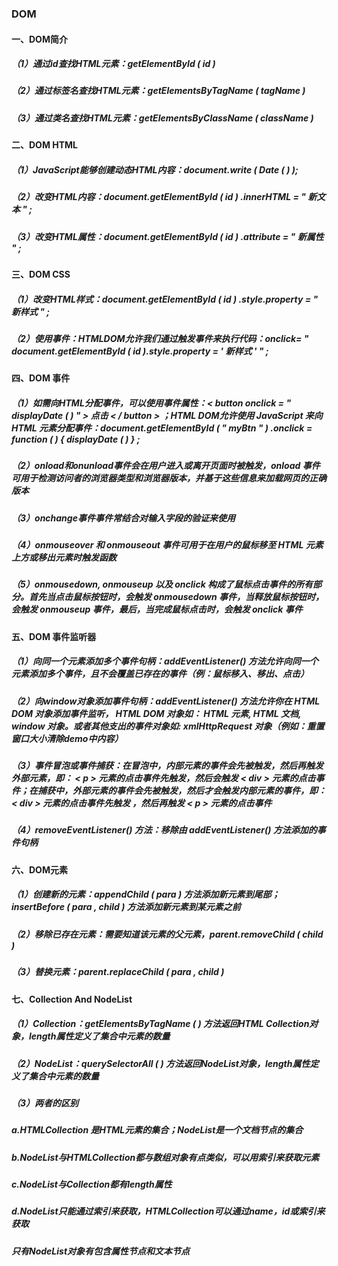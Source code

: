 ### DOM 

#### 一、DOM简介

##### （1）通过id查找HTML元素：getElementById ( id ) 

##### （2）通过标签名查找HTML元素：getElementsByTagName ( tagName ) 

##### （3）通过类名查找HTML元素：getElementsByClassName ( className ) 

#### 二、DOM HTML

##### （1）JavaScript能够创建动态HTML内容：document.write ( Date ( ) );

##### （2）改变HTML内容：document.getElementById ( id ) .innerHTML = " 新文本 " ;

##### （3）改变HTML属性：document.getElementById ( id ) .attribute = " 新属性 " ;

#### 三、DOM CSS

##### （1）改变HTML样式：document.getElementById ( id ) .style.property = " 新样式 " ;

##### （2）使用事件：HTMLDOM允许我们通过触发事件来执行代码：onclick= " document.getElementById ( id ).style.property = ' 新样式 ' " ;

#### 四、DOM 事件

##### （1）如需向HTML分配事件，可以使用事件属性：< button onclick = " displayDate ( ) " > 点击 < / button > ；HTML DOM允许使用 JavaScript 来向 HTML 元素分配事件：document.getElementById ( " myBtn " ) .onclick = function ( ) { displayDate ( ) } ;

##### （2）onload和onunload事件会在用户进入或离开页面时被触发，onload 事件可用于检测访问者的浏览器类型和浏览器版本，并基于这些信息来加载网页的正确版本

##### （3）onchange事件事件常结合对输入字段的验证来使用

##### （4）onmouseover 和 onmouseout 事件可用于在用户的鼠标移至 HTML 元素上方或移出元素时触发函数

##### （5）onmousedown, onmouseup 以及 onclick 构成了鼠标点击事件的所有部分。首先当点击鼠标按钮时，会触发 onmousedown 事件，当释放鼠标按钮时，会触发 onmouseup 事件，最后，当完成鼠标点击时，会触发 onclick 事件

#### 五、DOM 事件监听器

##### （1）向同一个元素添加多个事件句柄：addEventListener() 方法允许向同一个元素添加多个事件，且不会覆盖已存在的事件（例：鼠标移入、移出、点击）

##### （2）向window对象添加事件句柄：addEventListener() 方法允许你在 HTML DOM 对象添加事件监听， HTML DOM 对象如： HTML 元素, HTML 文档, window 对象。或者其他支出的事件对象如: xmlHttpRequest 对象（例如：重置窗口大小清除demo中内容）

##### （3）事件冒泡或事件捕获：在冒泡中，内部元素的事件会先被触发，然后再触发外部元素，即： < p > 元素的点击事件先触发，然后会触发  < div >  元素的点击事件；在捕获中，外部元素的事件会先被触发，然后才会触发内部元素的事件，即： < div > 元素的点击事件先触发 ，然后再触发 < p > 元素的点击事件

##### （4）removeEventListener() 方法：移除由 addEventListener() 方法添加的事件句柄

#### 六、DOM元素

##### （1）创建新的元素：appendChild ( para ) 方法添加新元素到尾部；insertBefore ( para , child ) 方法添加新元素到某元素之前

##### （2）移除已存在元素：需要知道该元素的父元素，parent.removeChild ( child ) 

##### （3）替换元素：parent.replaceChild ( para , child ) 

#### 七、Collection And NodeList

##### （1）Collection：getElementsByTagName ( ) 方法返回HTML Collection对象，length属性定义了集合中元素的数量

##### （2）NodeList：querySelectorAll ( ) 方法返回NodeList对象，length属性定义了集合中元素的数量

##### （3）两者的区别

##### a.HTMLCollection 是HTML元素的集合；NodeList是一个文档节点的集合

##### b.NodeList与HTMLCollection都与数组对象有点类似，可以用索引来获取元素

##### c.NodeList与Collection都有length属性

##### d.NodeList只能通过索引来获取，HTMLCollection可以通过name，id或索引来获取

##### 只有NodeList对象有包含属性节点和文本节点